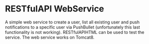 # RESTfulAPI WebService

A simple web service to create a user, list all existing user and push notifications to a specific user via PushBullet (unfortunately this last functionality is not working).
RESTfulAPIHTML can be used to test the service.
The web service works on Tomcat8.
